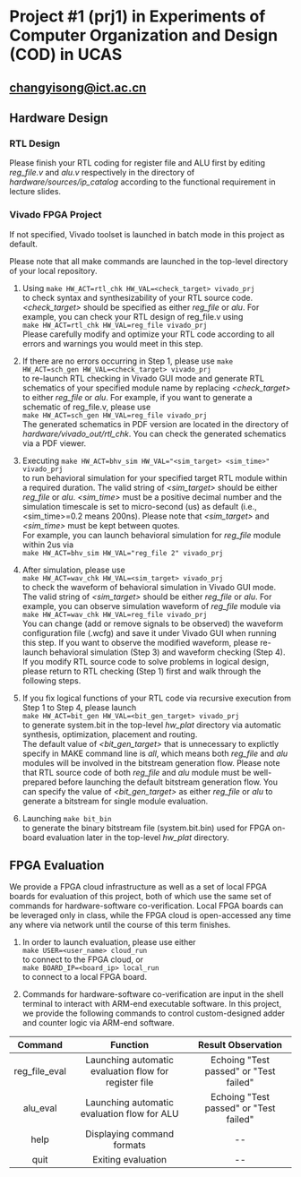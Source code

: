 Project #1 (prj1) in Experiments of Computer Organization and Design (COD) in UCAS
=====
<changyisong@ict.ac.cn>
-----

## Hardware Design

### RTL Design

Please finish your RTL coding for register file and ALU first 
by editing *reg_file.v* and *alu.v* respectively in the directory of 
*hardware/sources/ip_catalog* according to 
the functional requirement in lecture slides.  

### Vivado FPGA Project

If not specified, Vivado toolset is launched in batch mode in this project 
as default. 

Please note that all make commands are launched in the top-level 
directory of your local repository.

1. Using `make HW_ACT=rtl_chk HW_VAL=<check_target> vivado_prj`  
to check syntax and synthesizability of your RTL source code. 
*<check_target>* should be specified as either 
*reg_file* or *alu*. 
For example, you can check your RTL design of reg_file.v using  
`make HW_ACT=rtl_chk HW_VAL=reg_file vivado_prj`  
Please carefully modify and optimize your RTL code according to 
all errors and warnings you would meet in this step. 

2. If there are no errors occurring in Step 1, 
please use `make HW_ACT=sch_gen HW_VAL=<check_target> vivado_prj`  
to re-launch RTL checking in Vivado GUI mode and 
generate RTL schematics of your specified module name 
by replacing *<check_target>* to either *reg_file* or *alu*. 
For example, if you want to generate a schematic of reg_file.v, please use  
`make HW_ACT=sch_gen HW_VAL=reg_file vivado_prj`  
The generated schematics in PDF version are located 
in the directory of *hardware/vivado_out/rtl_chk*. 
You can check the generated schematics via a PDF viewer.  

3. Executing `make HW_ACT=bhv_sim HW_VAL="<sim_target> <sim_time>" vivado_prj`  
to run behavioral simulation for your specified target RTL module within a required duration. 
The valid string of *<sim_target>* should be either *reg_file* or *alu*. 
*<sim_time>* must be a positive decimal number and the simulation timescale is set to 
micro-second (us) as default (i.e., <sim_time>=0.2 means 200ns). 
Please note that *<sim_target>* and *<sim_time>* must be kept between quotes.  
For example, you can launch behavioral simulation for *reg_file* module within 2us via  
`make HW_ACT=bhv_sim HW_VAL="reg_file 2" vivado_prj`  

4. After simulation, please use  
`make HW_ACT=wav_chk HW_VAL=<sim_target> vivado_prj`  
to check the waveform of behavioral simulation in Vivado GUI mode. 
The valid string of *<sim_target>* should be either *reg_file* or *alu*. 
For example, you can observe simulation waveform of 
*reg_file* module via  
`make HW_ACT=wav_chk HW_VAL=reg_file vivado_prj`  
You can change (add or remove signals to be observed) 
the waveform configuration file (.wcfg) and save it under Vivado GUI 
when running this step. 
If you want to observe the modified waveform, please re-launch 
behavioral simulation (Step 3) and waveform checking (Step 4). 
If you modify RTL source code to solve problems in logical design, 
please return to RTL checking (Step 1) first and walk through the following steps.  

5. If you fix logical functions of your RTL code via 
recursive execution from Step 1 to Step 4, 
please launch  
`make HW_ACT=bit_gen HW_VAL=<bit_gen_target> vivado_prj`  
to generate system.bit in the top-level *hw_plat* directory via automatic 
synthesis, optimization, placement and routing.  
The default value of *<bit_gen_target>* that is unnecessary to explictly specify 
in MAKE command line is *all*, which means both *reg_file* and 
*alu* modules will be involved in the bitstream generation flow. 
Please note that RTL source code of both *reg_file* and *alu* module 
must be well-prepared before launching the default bitstream generation flow. 
You can specify the value of *<bit_gen_target>* as either 
*reg_file* or *alu* to generate a bitstream for single module evaluation.  

6. Launching `make bit_bin`  
to generate the binary bitstream file (system.bit.bin) used for FPGA on-board 
evaluation later in the top-level *hw_plat* directory.   

## FPGA Evaluation

We provide a FPGA cloud infrastructure as well as a set of 
local FPGA boards for evaluation of this project, 
both of which use the same set of commands for 
hardware-software co-verification. 
Local FPGA boards can be leveraged only in class, while 
the FPGA cloud is open-accessed any time any where via network 
until the course of this term finishes. 

1. In order to launch evaluation, please use either  
`make USER=<user_name> cloud_run`  
to connect to the FPGA cloud, or  
`make BOARD_IP=<board_ip> local_run`  
to connect to a local FPGA board.  

2. Commands for hardware-software co-verification are 
input in the shell terminal to interact with ARM-end executable software. 
In this project, we provide the following commands to control 
custom-designed adder and counter logic via ARM-end software. 

| **Command** | **Function** | **Result Observation** |
| :---------: | :----------: | :-------------: |
| reg_file_eval | Launching automatic evaluation flow for register file | Echoing "Test passed" or "Test failed" |
| alu_eval | Launching automatic evaluation flow for ALU | Echoing "Test passed" or "Test failed" |
| help | Displaying command formats | -- |
| quit | Exiting evaluation | -- |

